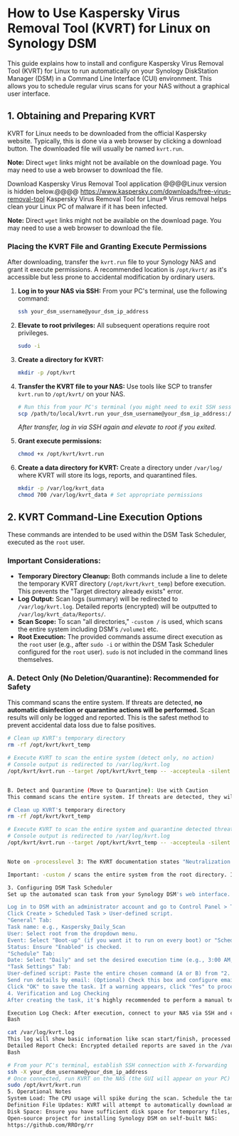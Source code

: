 # How to Use Kaspersky Virus Removal Tool (KVRT) for Linux on Synology DSM

This guide explains how to install and configure Kaspersky Virus Removal Tool (KVRT) for Linux to run automatically on your Synology DiskStation Manager (DSM) in a Command Line Interface (CUI) environment. This allows you to schedule regular virus scans for your NAS without a graphical user interface.

## 1. Obtaining and Preparing KVRT

KVRT for Linux needs to be downloaded from the official Kaspersky website. Typically, this is done via a web browser by clicking a download button. The downloaded file will usually be named `kvrt.run`.

**Note:** Direct `wget` links might not be available on the download page. You may need to use a web browser to download the file.

Download Kaspersky Virus Removal Tool application
@@@@Linux version is hidden below.@@@@
https://www.kaspersky.com/downloads/free-virus-removal-tool
Kaspersky Virus Removal Tool
for Linux®
Virus removal helps clean your Linux PC of malware if it has been infected.

**Note:** Direct `wget` links might not be available on the download page. You may need to use a web browser to download the file.

### Placing the KVRT File and Granting Execute Permissions

After downloading, transfer the `kvrt.run` file to your Synology NAS and grant it execute permissions. A recommended location is `/opt/kvrt/` as it's accessible but less prone to accidental modification by ordinary users.

1.  **Log in to your NAS via SSH:**
    From your PC's terminal, use the following command:
    ```bash
    ssh your_dsm_username@your_dsm_ip_address
    ```

2.  **Elevate to root privileges:**
    All subsequent operations require root privileges.
    ```bash
    sudo -i
    ```

3.  **Create a directory for KVRT:**
    ```bash
    mkdir -p /opt/kvrt
    ```

4.  **Transfer the KVRT file to your NAS:**
    Use tools like SCP to transfer `kvrt.run` to `/opt/kvrt/` on your NAS.
    ```bash
    # Run this from your PC's terminal (you might need to exit SSH session temporarily)
    scp /path/to/local/kvrt.run your_dsm_username@your_dsm_ip_address:/opt/kvrt/
    ```
    *After transfer, log in via SSH again and elevate to root if you exited.*

5.  **Grant execute permissions:**
    ```bash
    chmod +x /opt/kvrt/kvrt.run
    ```

6.  **Create a data directory for KVRT:**
    Create a directory under `/var/log/` where KVRT will store its logs, reports, and quarantined files.
    ```bash
    mkdir -p /var/log/kvrt_data
    chmod 700 /var/log/kvrt_data # Set appropriate permissions
    ```

## 2. KVRT Command-Line Execution Options

These commands are intended to be used within the DSM Task Scheduler, executed as the `root` user.

### Important Considerations:

* **Temporary Directory Cleanup:** Both commands include a line to delete the temporary KVRT directory (`/opt/kvrt/kvrt_temp`) before execution. This prevents the "Target directory already exists" error.
* **Log Output:** Scan logs (summary) will be redirected to `/var/log/kvrt.log`. Detailed reports (encrypted) will be outputted to `/var/log/kvrt_data/Reports/`.
* **Scan Scope:** To scan "all directories," `-custom /` is used, which scans the entire system including DSM's `/volume1` etc.
* **Root Execution:** The provided commands assume direct execution as the `root` user (e.g., after `sudo -i` or within the DSM Task Scheduler configured for the `root` user). `sudo` is not included in the command lines themselves.

### A. Detect Only (No Deletion/Quarantine): Recommended for Safety

This command scans the entire system. If threats are detected, **no automatic disinfection or quarantine actions will be performed.** Scan results will only be logged and reported. This is the safest method to prevent accidental data loss due to false positives.

```bash
# Clean up KVRT's temporary directory
rm -rf /opt/kvrt/kvrt_temp

# Execute KVRT to scan the entire system (detect only, no action)
# Console output is redirected to /var/log/kvrt.log
/opt/kvrt/kvrt.run --target /opt/kvrt/kvrt_temp -- -accepteula -silent -custom / -d /var/log/kvrt_data > /var/log/kvrt.log 2>&1


B. Detect and Quarantine (Move to Quarantine): Use with Caution
This command scans the entire system. If threats are detected, they will be automatically moved to "quarantine." Quarantined files become inoperable and are moved to /var/log/kvrt_data/Quarantine/ in an encrypted form. Deletion is not performed directly, but be aware that quarantining critical system files due to false positives can affect DSM's functionality. Use this option with extreme caution.

# Clean up KVRT's temporary directory
rm -rf /opt/kvrt/kvrt_temp

# Execute KVRT to scan the entire system and quarantine detected threats
# Console output is redirected to /var/log/kvrt.log
/opt/kvrt/kvrt.run --target /opt/kvrt/kvrt_temp -- -accepteula -silent -processlevel 3 -custom / -d /var/log/kvrt_data > /var/log/kvrt.log 2>&1


Note on -processlevel 3: The KVRT documentation states "Neutralization involves applying actions in the following order: Disinfection. If the object cannot be disinfected, the application attempts to restore the object from backup. If the object cannot be restored, the application deletes the object." While Kaspersky products typically prioritize quarantine, this description indicates a potential for ultimate deletion. If you absolutely want to avoid deletion, stick to option A (Detect Only) and manually handle threats after reviewing the report.

Important: -custom / scans the entire system from the root directory. If you only want to scan shared folders, specify the volume path, e.g., -custom /volume1 (or -custom /volume1 -custom /volume2 for multiple volumes).

3. Configuring DSM Task Scheduler
Set up the automated scan task from your Synology DSM's web interface.

Log in to DSM with an administrator account and go to Control Panel > Task Scheduler.
Click Create > Scheduled Task > User-defined script.
"General" Tab:
Task name: e.g., Kaspersky_Daily_Scan
User: Select root from the dropdown menu.
Event: Select "Boot-up" (if you want it to run on every boot) or "Schedule" (for regular daily/weekly runs).
Status: Ensure "Enabled" is checked.
"Schedule" Tab:
Date: Select "Daily" and set the desired execution time (e.g., 3:00 AM, during low NAS usage hours).
"Task Settings" Tab:
User-defined script: Paste the entire chosen command (A or B) from "2. KVRT Command-Line Execution Options" here.
Send run details by email: (Optional) Check this box and configure email notifications if you want to receive the content of /var/log/kvrt.log via email upon task completion.
Click "OK" to save the task. If a warning appears, click "Yes" to proceed with root execution.
4. Verification and Log Checking
After creating the task, it's highly recommended to perform a manual test run. Go back to Task Scheduler, select your newly created task, and click the "Run" button.

Execution Log Check: After execution, connect to your NAS via SSH and check the /var/log/kvrt.log file for the summary scan results.
Bash

cat /var/log/kvrt.log
This log will show basic information like scan start/finish, processed files, detected threats, and errors. A Detected: 0 indicates no threats were found.
Detailed Report Check: Encrypted detailed reports are saved in the /var/log/kvrt_data/Reports/ directory. These files cannot be read directly in CUI. To view their contents, you must launch the KVRT GUI using SSH X-forwarding from your PC and load the report.
Bash

# From your PC's terminal, establish SSH connection with X-forwarding
ssh -X your_dsm_username@your_dsm_ip_address
# Once connected, run KVRT on the NAS (the GUI will appear on your PC)
sudo /opt/kvrt/kvrt.run
5. Operational Notes
System Load: The CPU usage will spike during the scan. Schedule the task during off-peak hours to minimize impact on NAS performance.
Definition File Updates: KVRT will attempt to automatically download and update its definition files upon launch if an internet connection is available. Ensure your DSM has internet access.
Disk Space: Ensure you have sufficient disk space for temporary files, reports, and quarantined items.
Open-source project for installing Synology DSM on self-built NAS:
https://github.com/RROrg/rr


